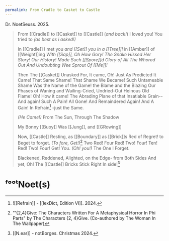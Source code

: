 ```yaml
---
permalink: From Cradle to Casket to Castle
---
```

Dr. NoetSeuss. 2025. 
> 
> From [[Cradle]] 
> to [[Casket]] 
> to [[Castle]] 
> (*and back!*)
> I loved you!
> You tried to 
> *(as best as i asked!)*
> 
> 
> In [[Cradle]] 
> I met you
> *and [[Set]] you in a [[Tree]]!*
> in [[Amber]]
> of [[Weight]]ing
> *With [[Sap]], Oh How Gory!
> The Snake Hissed Her Story! 
> Our History! Made Such [[Spore]]d Glory 
> of All The Whored Out 
> And Undoubting 
> Wee Sprout Of [[Me]]!*
> 
> 
> Then The [[Casket]]
> Unasked For, 
> It came,
> Oh! Just As Predicted 
> It Came!
> That Same Shame! 
> That Shame We Became!
> Such Untameable Shame 
> Was the Name of the Game!
> the Blame and the Blazing
> Our Phases of Waning
> and Wailing-Cried, Undried-Out 
> Heinous Old Flame!
> Oh! How it came!
> The Abrading Plane of that Insatiable Grain--
> And again! Such A Pain!
> All Gone! 
> And Remaindered
> Again! And A Gain!
> In Refrain[^r]
> -just the Same.
> 
> *(He Came!)*
> From The Sun,
> Through The Shadow
> 
> My Bonny [[Buoy]] 
> Was [[Jung]], 
> and [[GRowing]]
> 
> 
> Now, [[Castle]]
> Resting, as [[Boundary]]
> as [[Brick]]s Red 
> of Regret!
> to Beget 
> to forget.
> *(To fore, Get!)*[^2]
> Two Red! Four Red! 
> Two! Four! Ten! Red!
> Two! Four! Get! 
> You. 
> *(Oh! you!)*
> The One
> I Forget. 
> 
> 
> Blackened, Reddened, Alighted, 
> on the Edge-
> from Both Sides
> And yet, Oh! 
> The [[Castle]] Bricks 
> Stick Right In side![^N.e]
# ᶠᵒᵒᵗNoet(s)

[^N.e]: [[N.ear]] - notBorges. Christmas 2024.
[^r]: ![[Refrain]] - [[lexDict, Edition VI]]. 2024.
[^2]: "'{2,4}Give: The Characters Written For A Metaphysical Horror In Phi Parts" by The Characters {2, 4}Give. (Co-authored by The Woman In The Wallpaper)